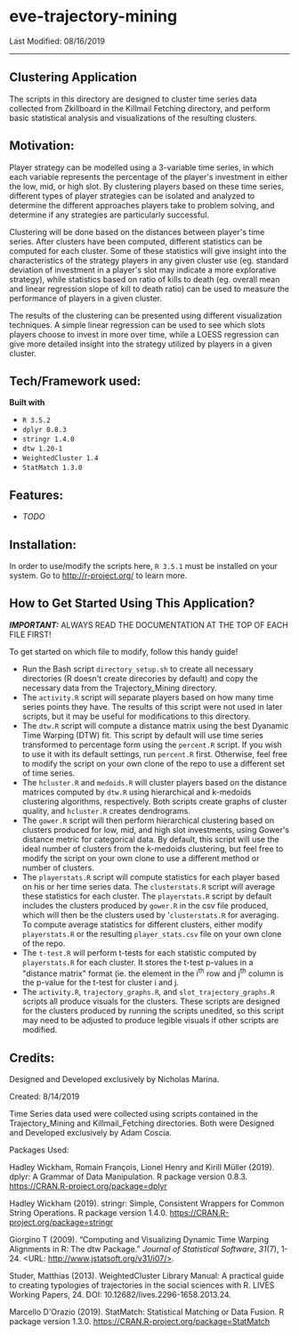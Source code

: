 # eve-trajectory-mining #

Last Modified: 08/16/2019

-----

## Clustering Application

The scripts in this directory are designed to cluster time series data collected 
from Zkillboard in the Killmail Fetching directory, and perform basic statistical 
analysis and visualizations of the resulting clusters.

## Motivation:

Player strategy can be modelled using a 3-variable time series, in which each 
variable represents the percentage of the player's investment in either the 
low, mid, or high slot. By clustering players based on these time series, 
different types of player strategies can be isolated and analyzed to determine 
the different approaches players take to problem solving, and determine if any 
strategies are particularly successful.

Clustering will be done based on the distances between player's time series. 
After clusters have been computed, different statistics can be computed for 
each cluster. Some of these statistics will give insight into the characteristics 
of the strategy players in any given cluster use (eg. standard deviation of 
investment in a player's slot may indicate a more explorative strategy), while 
statistics based on ratio of kills to death (eg. overall mean and linear 
regression slope of kill to death ratio) can be used to measure the performance
of players in a given cluster.

The results of the clustering can be presented using different visualization
techniques. A simple linear regression can be used to see which slots players 
choose to invest in more over time, while a LOESS regression can give more 
detailed insight into the strategy utilized by players in a given cluster.

## Tech/Framework used:

**Built with**
- `R 3.5.2`
- `dplyr 0.8.3`
- `stringr 1.4.0`
- `dtw 1.20-1`
- `WeightedCluster 1.4`
- `StatMatch 1.3.0`

## Features:

- *TODO*

## Installation:

In order to use/modify the scripts here, `R 3.5.1` must be installed on your
system. Go to http://r-project.org/ to learn more.

## How to Get Started Using This Application?

***IMPORTANT:*** ALWAYS READ THE DOCUMENTATION AT THE TOP OF EACH FILE FIRST!

To get started on which file to modify, follow this handy guide!

- Run the Bash script `directory_setup.sh` to create all necessary directories 
  (R doesn't create direcories by default) and copy the necessary data from the
  Trajectory_Mining directory.
- The `activity.R` script will separate players based on how many time series 
  points they have. The results of this script were not used in later scripts, 
  but it may be useful for modifications to this directory.
- The `dtw.R` script will compute a distance matrix using the best Dyanamic Time 
  Warping (DTW) fit. This script by default will use time series transformed to 
  percentage form using the `percent.R` script. If you wish to use it with its 
  default settings, run `percent.R` first. Otherwise, feel free to modify the 
  script on your own clone of the repo to use a different set of time series.
- The `hcluster.R` and `medoids.R` will cluster players based on the distance
  matrices computed by `dtw.R` using hierarchical and k-medoids clustering 
  algorithms, respectively. Both scripts create graphs of cluster quality, and
  `hcluster.R` creates dendrograms.
- The `gower.R` script will then perform hierarchical clustering based on clusters
  produced for low, mid, and high slot investments, using Gower's distance metric 
  for categorical data. By default, this script will use the ideal number of 
  clusters from the k-medoids clustering, but feel free to modify the script on your 
  own clone to use a different method or number of clusters.
- The `playerstats.R` script will compute statistics for each player based on his
  or her time series data. The `clusterstats.R` script will average these statistics
  for each cluster. The `playerstats.R` script by default includes the clusters
  produced by `gower.R` in the csv file produced, which will then be the clusters used 
  by '`clusterstats.R` for averaging. To compute average statistics for different 
  clusters, either modify `playerstats.R` or the resulting `player_stats.csv` file 
  on your own clone of the repo.
- The `t-test.R` will perform t-tests for each statistic computed by `playerstats.R` 
  for each cluster. It stores the t-test p-values in a "distance matrix" format (ie. 
  the element in the i<sup>th</sup> row and j<sup>th</sup> column is the p-value for 
  the t-test for cluster i and j.
- The `activity.R`, `trajectory_graphs.R`, and `slot_trajectory_graphs.R` scripts all 
  produce visuals for the clusters. These scripts are designed for the clusters produced 
  by running the scripts unedited, so this script may need to be adjusted to produce 
  legible visuals if other scripts are modified.
  

## Credits:

Designed and Developed exclusively by Nicholas Marina.

Created: 8/14/2019

Time Series data used were collected using scripts contained in the Trajectory_Mining and Killmail_Fetching directories. Both were Designed and Developed exclusively by Adam Coscia.

Packages Used:

  Hadley Wickham, Romain François, Lionel Henry and Kirill Müller
  (2019). dplyr: A Grammar of Data Manipulation. R package version
  0.8.3. https://CRAN.R-project.org/package=dplyr

  Hadley Wickham (2019). stringr: Simple, Consistent Wrappers for
  Common String Operations. R package version 1.4.0.
  https://CRAN.R-project.org/package=stringr

  Giorgino T (2009). “Computing and Visualizing Dynamic Time Warping
  Alignments in R: The dtw Package.” _Journal of Statistical Software_,
  *31*(7), 1-24. <URL: http://www.jstatsoft.org/v31/i07/>.

  Studer, Matthias (2013). WeightedCluster Library Manual: A practical
  guide to creating typologies of trajectories in the social sciences
  with R. LIVES Working Papers, 24. DOI:
  10.12682/lives.2296-1658.2013.24.

  Marcello D'Orazio (2019). StatMatch: Statistical Matching or Data
  Fusion. R package version 1.3.0.
  https://CRAN.R-project.org/package=StatMatch

